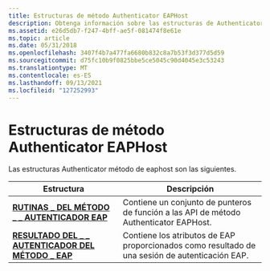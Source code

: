 ```yaml
---
title: Estructuras de método Authenticator EAPHost
description: Obtenga información sobre las estructuras de Authenticator eaphost, las rutinas de método autenticador de EAP \_ y el resultado del \_ \_ \_ \_ autenticador del método \_ EAP.
ms.assetid: e26d5db7-f247-4bff-ae5f-081474f8e61e
ms.topic: article
ms.date: 05/31/2018
ms.openlocfilehash: 3407f4b7a477fa6680b832c8a7b53f3d377d5d59
ms.sourcegitcommit: d75fc10b9f0825bbe5ce5045c90d4045e3c53243
ms.translationtype: MT
ms.contentlocale: es-ES
ms.lasthandoff: 09/13/2021
ms.locfileid: "127252993"
---
```

# <a name="eaphost-authenticator-method-structures"></a>Estructuras de método Authenticator EAPHost

Las estructuras Authenticator método de eaphost son las siguientes.



| Estructura                                                                         | Descripción                                                                          |
|-----------------------------------------------------------------------------------|--------------------------------------------------------------------------------------|
| [**RUTINAS \_ DEL MÉTODO \_ \_ AUTENTICADOR EAP**](/windows/desktop/api/eapmethodauthenticatorapis/ns-eapmethodauthenticatorapis-eap_authenticator_method_routines) | Contiene un conjunto de punteros de función a las API de método Authenticator EAPHost.        |
| [**RESULTADO DEL \_ \_ AUTENTICADOR DEL MÉTODO \_ EAP**](/windows/desktop/api/EapAuthenticatorActionDefine/ns-eapauthenticatoractiondefine-eap_method_authenticator_result)     | Contiene los atributos de EAP proporcionados como resultado de una sesión de autenticación EAP. |



 

 

 




